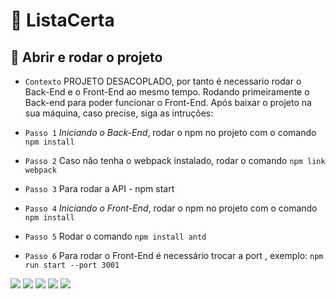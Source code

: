# 🦄 ListaCerta 


## 🚀 Abrir e rodar o projeto
  

- `Contexto`  PROJETO DESACOPLADO, por tanto é necessario rodar o Back-End e o Front-End ao mesmo tempo. Rodando primeiramente o Back-end para poder funcionar o Front-End. Após baixar o projeto na sua máquina, caso precise, siga as intruções:

- `Passo 1`  *Iniciando o Back-End*, rodar o npm no projeto com o comando `npm install`
  
- `Passo 2`  Caso não tenha o webpack instalado, rodar o comando `npm link webpack`
  
- `Passo 3`  Para rodar a API - npm start 

- `Passo 4`  *Iniciando o Front-End*, rodar o npm no projeto com o comando `npm install`

- `Passo 5`  Rodar o comando `npm install antd`

- `Passo 6`  Para rodar o Front-End é necessário trocar a port , exemplo:  `npm run start --port 3001`

<img src="https://img.shields.io/badge/Node.js-43853D?style=for-the-badge&logo=node.js&logoColor=white" /> <img src="https://img.shields.io/badge/JavaScript-323330?style=for-the-badge&logo=javascript&logoColor=F7DF1E" /> <img src="https://img.shields.io/badge/TypeScript-007ACC?style=for-the-badge&logo=typescript&logoColor=white" /> <img src="https://img.shields.io/badge/React-20232A?style=for-the-badge&logo=react&logoColor=61DAFB" /> <img src="https://img.shields.io/badge/Heroku-430098?style=for-the-badge&logo=heroku&logoColor=white" />




